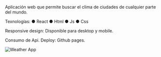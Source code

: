 Aplicación web que permite buscar el clima de ciudades de cualquier parte del mundo.

Texnologías: 
● React
● Html
● Js
● Css

Responsive design: Disponible para desktop y mobile.

Consumo de Api.
Deploy: Github pages.

![Weather App](https://github.com/FedericaRios/proyecto-clima/assets/98617759/afb63f8e-40e5-450e-8b7c-abad3edcb079)
